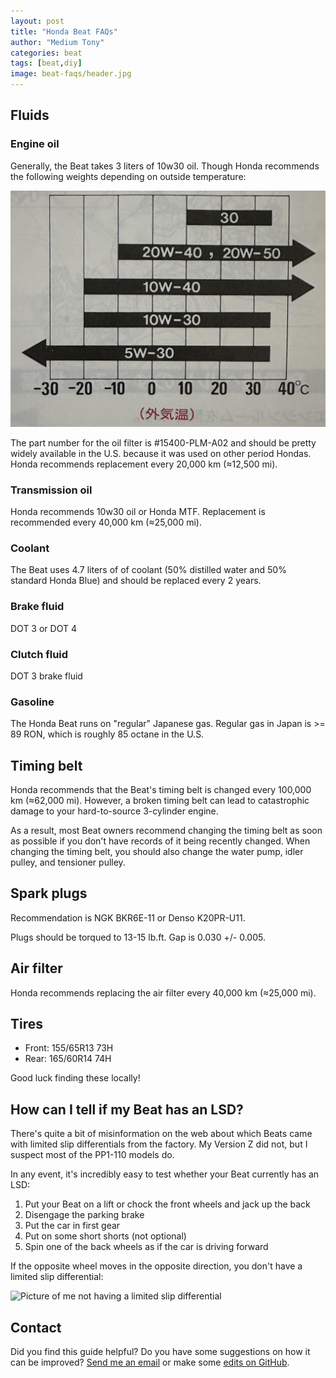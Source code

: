 ```yaml
---
layout: post
title: "Honda Beat FAQs"
author: "Medium Tony"
categories: beat
tags: [beat,diy]
image: beat-faqs/header.jpg
---
```

## Fluids

### Engine oil

Generally, the Beat takes 3 liters of 10w30 oil. Though Honda recommends the following weights depending on outside temperature:

![Chart of recommended oil weights by outside temperature.](assets/img/beat-faqs/oil-chart.jpg)

The part number for the oil filter is #15400-PLM-A02 and should be pretty widely available in the U.S. because it was used on other period Hondas. Honda recommends replacement every 20,000 km (≈12,500 mi).

### Transmission oil

Honda recommends 10w30 oil or Honda MTF. Replacement is recommended every 40,000 km (≈25,000 mi).

### Coolant

The Beat uses 4.7 liters of of coolant (50% distilled water and 50% standard Honda Blue) and should be replaced every 2 years.

### Brake fluid

DOT 3 or DOT 4

### Clutch fluid

DOT 3 brake fluid

### Gasoline

The Honda Beat runs on "regular" Japanese gas. Regular gas in Japan is >= 89 RON, which is roughly 85 octane in the U.S.

## Timing belt

Honda recommends that the Beat's timing belt is changed every 100,000 km (≈62,000 mi). However, a broken timing belt can lead to catastrophic damage to your hard-to-source 3-cylinder engine.

As a result, most Beat owners recommend changing the timing belt as soon as possible if you don't have records of it being recently changed. When changing the timing belt, you should also change the water pump, idler pulley, and tensioner pulley.

## Spark plugs

Recommendation is NGK BKR6E-11 or Denso K20PR-U11.

Plugs should be torqued to 13-15 lb.ft. Gap is 0.030 +/- 0.005.

## Air filter

Honda recommends replacing the air filter every 40,000 km (≈25,000 mi).

## Tires

* Front: 155/65R13 73H
* Rear: 165/60R14 74H

Good luck finding these locally!

## How can I tell if my Beat has an LSD?

There's quite a bit of misinformation on the web about which Beats came with limited slip differentials from the factory. My Version Z did not, but I suspect most of the PP1-110 models do.

In any event, it's incredibly easy to test whether your Beat currently has an LSD:

1. Put your Beat on a lift or chock the front wheels and jack up the back
2. Disengage the parking brake
3. Put the car in first gear
4. Put on some short shorts (not optional)
5. Spin one of the back wheels as if the car is driving forward

If the opposite wheel moves in the opposite direction, you don't have a limited slip differential:

![Picture of me not having a limited slip differential](assets/img/beat-faqs/lsd-check-optimized.gif)

## Contact
Did you find this guide helpful? Do you have some suggestions on how it can be improved? [Send me an email](mailto:tony@mediumtonysgarage.com) or make some [edits on GitHub](https://github.com/prestia/mediumtonys/blob/main/_posts/2023-9-3-beat-faqs.md).
